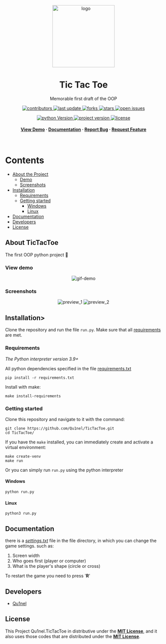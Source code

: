 <div align="center">
  <img src="https://github.com/Qu1nel/TicTacToe/blob/git-page/git-source/tictactoe_logo.png" alt="logo" width="200" height="auto" />
  <h1>Tic Tac Toe</h1>

  <p>
    Memorable first draft of the OOP
  </p>

<!-- Badges -->
<p>
  <a href="https://github.com/Qu1nel/TicTacToe/graphs/contributors">
    <img src="https://img.shields.io/github/contributors/Qu1nel/TicTacToe" alt="contributors" />
  </a>
  <a href="#">
    <img src="https://img.shields.io/github/last-commit/Qu1nel/TicTacToe" alt="last update" />
  </a>
  <a href="https://github.com/Qu1nel/TicTacToe/network/members">
    <img src="https://img.shields.io/github/forks/Qu1nel/TicTacToe" alt="forks" />
  </a>
  <a href="https://github.com/Qu1nel/TicTacToe/stargazers">
    <img src="https://img.shields.io/github/stars/Qu1nel/TicTacToe" alt="stars" />
  </a>
  <a href="https://github.com/Qu1nel/TicTacToe/issues/">
    <img src="https://img.shields.io/github/issues/Qu1nel/TicTacToe" alt="open issues" />
  </a>


</p>

<p>
  <a href="https://www.python.org/downloads/release/python-390/">
    <img src="https://img.shields.io/badge/Python-3.9%2B-blueviolet" alt="python Version" />
  <a>
  <a href="#">
    <img src="https://img.shields.io/github/v/release/Qu1nel/TicTacToe" alt="project version" />
  <a>
  <a href="https://github.com/Qu1nel/TicTacToe/blob/main/LICENSE">
    <img src="https://img.shields.io/github/license/Qu1nel/TicTacToe?color=g" alt="license" />
  </a>
</p>
  
<h4>
  <a href="">View Demo</a>
  <span> · </span>
  <a href="">Documentation</a>
  <span> · </span>
  <a href="https://github.com/Qu1nle/TicTacToe/issues/">Report Bug</a>
  <span> · </span>
  <a href="https://github.com/Qu1nel/TicTacToe/issues/">Request Feature</a>
</h4>
</div>

<br />

<!-- Table of Contents -->
# Contents

- [About the Project](#about-tictactoe)
  * [Demo](#view-demo)
  * [Screenshots](#screenshots)
- [Installation](#installation)
  * [Requirements](#requirements)
  * [Getting started](#getting-started)
    + [Windows](#windows)
    + [Linux](#linux)
- [Documentation](#documentation)
- [Developers](#developers)
- [License](#license)

## About TicTacToe

The first OOP python project 💜

### View demo

<div align="center">
  <img href="https://github.com/Qu1nel/TicTacToe/blob/git-page/git-source/view_demo.gif" alt="gif-demo"/>
</div>

### Screenshots

<div align="center">
  <img href="https://github.com/Qu1nel/TicTacToe/blob/git-page/git-source/preview_1.png" alt="preview_1" />
  <img href="https://github.com/Qu1nel/TicTacToe/blob/git-page/git-source/preview_2.png" alt="preview_2" />
</div>

## Installation>

Clone the repository and run the file `run.py`.
Make sure that all [requirements](#requirements) are met.


### Requirements

_The Python interpreter version 3.9+_

All python dependencies specified in the file [requirements.txt](./requirements.txt)

    pip install -r requirements.txt

Install with make:

    make install-requirements

### Getting started

Clone this repository and navigate to it with the command:

    git clone https://github.com/Qu1nel/TicTacToe.git
    cd TicTacToe/

If you have the `make` installed, you can immediately create and activate a virtual environment:

    make create-venv
    make run

Or you can simply run `run.py` using the python interpreter

#### Windows
    
    python run.py

#### Linux

    python3 run.py


## Documentation

there is a <u>*settings.txt*</u> file in the file directory, in which you can change the game settings. such as:

1. Screen width
2. Who goes first (player or computer)
3. What is the player's shape (circle or cross)

To restart the game you need to press '**R**'


## Developers

- [Qu1nel](https://github.com/Qu1nel)

## License

This Project Qu1nel.TicTacToe in distributive under the __[MIT License](./LICENSE)__, and it also uses those codes that are distributed under the __[MIT License](./LICENSE)__.
